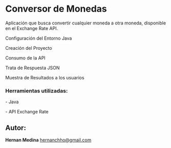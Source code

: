 <h1 alingn="center">Conversor de Monedas</h1>

<p>Aplicación que busca convertir cualquier moneda a otra moneda, disponible en el Exchange Rate API.</p>

<p>Configuración del Entorno Java</p>
<p>Creación del Proyecto</p>
<p>Consumo de la API</p>
<p>Trata de Respuesta JSON</p>
<p>Muestra de Resultados a los usuarios</p>
<h3>Herramientas utilizadas:</h3>
<p>- Java</p>
<p>- API Exchange Rate</p>

## Autor:

**Hernan Medina**
hernanchho@gmail.com
